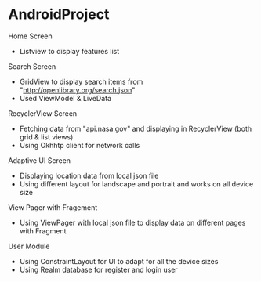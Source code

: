 # AndroidProject

Home Screen
- Listview to display features list 

Search Screen
- GridView to display search items from "http://openlibrary.org/search.json"
- Used ViewModel & LiveData

RecyclerView Screen
- Fetching data from "api.nasa.gov" and displaying in RecyclerView (both grid & list views)
- Using Okhhtp client for network calls

Adaptive UI Screen
- Displaying location data from local json file
- Using different layout for landscape and portrait and works on all device size

View Pager with Fragement
- Using ViewPager with local json file to display data on different pages with Fragment

User Module
- Using ConstraintLayout for UI to adapt for all the device sizes
- Using Realm database for register and login user


